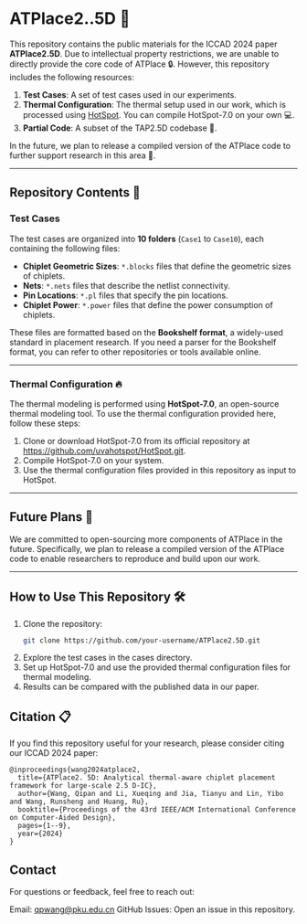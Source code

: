 # ATPlace2..5D 🌟

This repository contains the public materials for the ICCAD 2024 paper **ATPlace2.5D**. Due to intellectual property restrictions, we are unable to directly provide the core code of ATPlace 🔒. However, this repository includes the following resources:

1. **Test Cases**: A set of test cases used in our experiments.
2. **Thermal Configuration**: The thermal setup used in our work, which is processed using [HotSpot](https://github.com/uvahotspot/HotSpot.git). You can compile HotSpot-7.0 on your own 💻.
3. **Partial Code**: A subset of the TAP2.5D codebase 🧩.

In the future, we plan to release a compiled version of the ATPlace code to further support research in this area 🚀.

---

## Repository Contents 📂

### Test Cases 
The test cases are organized into **10 folders** (`Case1` to `Case10`), each containing the following files:
- **Chiplet Geometric Sizes**: `*.blocks` files that define the geometric sizes of chiplets.
- **Nets**: `*.nets` files that describe the netlist connectivity.
- **Pin Locations**: `*.pl` files that specify the pin locations.
- **Chiplet Power**: `*.power` files that define the power consumption of chiplets.

These files are formatted based on the **Bookshelf format**, a widely-used standard in placement research. If you need a parser for the Bookshelf format, you can refer to other repositories or tools available online.

---

### Thermal Configuration 🔥
The thermal modeling is performed using **HotSpot-7.0**, an open-source thermal modeling tool. To use the thermal configuration provided here, follow these steps:
1. Clone or download HotSpot-7.0 from its official repository at https://github.com/uvahotspot/HotSpot.git.
2. Compile HotSpot-7.0 on your system.
3. Use the thermal configuration files provided in this repository as input to HotSpot.

---

## Future Plans 🤝
We are committed to open-sourcing more components of ATPlace in the future. Specifically, we plan to release a compiled version of the ATPlace code to enable researchers to reproduce and build upon our work.

---

## How to Use This Repository 🛠️
1. Clone the repository:
   ```bash
   git clone https://github.com/your-username/ATPlace2.5D.git
2. Explore the test cases in the cases directory.
3. Set up HotSpot-7.0 and use the provided thermal configuration files for thermal modeling.
4. Results can be compared with the published data in our paper.

## Citation 📋
If you find this repository useful for your research, please consider citing our ICCAD 2024 paper:
    
```
@inproceedings{wang2024atplace2,
  title={ATPlace2. 5D: Analytical thermal-aware chiplet placement framework for large-scale 2.5 D-IC},
  author={Wang, Qipan and Li, Xueqing and Jia, Tianyu and Lin, Yibo and Wang, Runsheng and Huang, Ru},
  booktitle={Proceedings of the 43rd IEEE/ACM International Conference on Computer-Aided Design},
  pages={1--9},
  year={2024}
}
```

## Contact
For questions or feedback, feel free to reach out:

Email: qpwang@pku.edu.cn
GitHub Issues: Open an issue in this repository.
